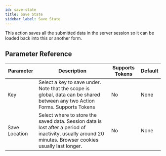 ```yaml
---
id: save-state
title: Save State
sidebar_label: Save State
---
```



This action saves all the submitted data in the server session so it can be loaded back into this or another form.

## Parameter Reference
| Parameter | Description | Supports Tokens | Default |
| -- | -- | -- | -- |
| Key | Select a key to save under. Note that the scope is global, data can be shared between any two Action Forms. Supports Tokens | No | None |
| Save Location | Select where to store the saved data. Session data is lost after a period of inactivity, usually around 20 minutes. Browser cookies usually last longer. | No | None |
